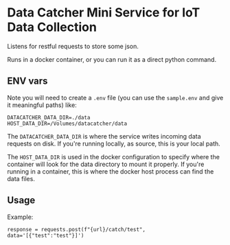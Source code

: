 # Data Catcher Mini Service for IoT Data Collection

Listens for restful requests to store some json.

Runs in a docker container, or you can run it as a direct python command.

## ENV vars
Note you will need to create a `.env` file (you can use the `sample.env` and give it meaningful paths) like:
```
DATACATCHER_DATA_DIR=./data
HOST_DATA_DIR=/Volumes/datacatcher/data
```
The `DATACATCHER_DATA_DIR` is where the service writes incoming data requests on disk. If you're running locally, as source, this is your local path.

The `HOST_DATA_DIR` is used in the docker configuration to specify where the container will look for the data directory to mount it properly. If you're running in a container, this is where the docker host process can find the data files.

## Usage
Example:
```
response = requests.post(f"{url}/catch/test", data='[{"test":"test"}]')
```
